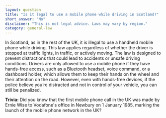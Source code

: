 ```yaml
---
layout: question
title: "Is it legal to use a mobile phone while driving in Scotland?"
short_answer: "No"
disclaimer: "This is not legal advice. Laws may vary by region."
category: general-law
---
```

In Scotland, as in the rest of the UK, it is illegal to use a handheld mobile phone while driving. This law applies regardless of whether the driver is stopped at traffic lights, in traffic, or actively moving. The law is designed to prevent distractions that could lead to accidents or unsafe driving conditions. Drivers are only allowed to use a mobile phone if they have hands-free access, such as a Bluetooth headset, voice command, or a dashboard holder, which allows them to keep their hands on the wheel and their attention on the road. However, even with hands-free devices, if the police believe you’re distracted and not in control of your vehicle, you can still be penalized.

**Trivia:** Did you know that the first mobile phone call in the UK was made by Ernie Wise to Vodafone's office in Newbury on 1 January 1985, marking the launch of the mobile phone network in the UK?
